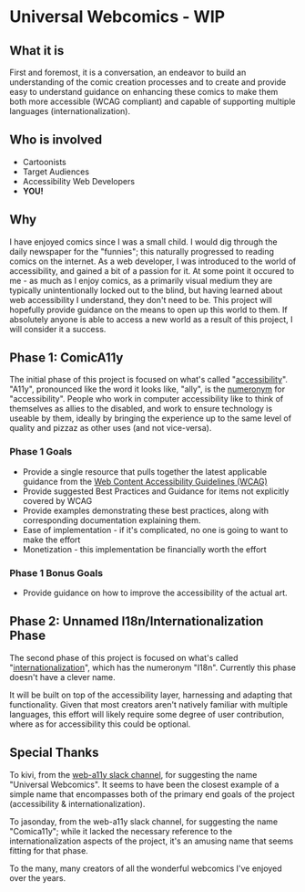 # Universal Webcomics - WIP
<main>
  <article>
   
  ## What it is
  First and foremost, it is a conversation, an endeavor to build an understanding of the comic creation processes and to create and provide easy to understand guidance on enhancing these comics to make them both more accessible (WCAG compliant) and capable of supporting multiple languages (internationalization).

  ## Who is involved
  * Cartoonists
  * Target Audiences
  * Accessibility Web Developers
  * **YOU!**

  ## Why
  I have enjoyed comics since I was a small child. I would dig through the daily newspaper for the "funnies"; this naturally progressed to reading comics on the internet. As a web developer, I was introduced to the world of accessibility, and gained a bit of a passion for it. At some point it occured to me - as much as I enjoy comics, as a primarily visual medium they are typically unintentionally locked out to the blind, but having learned about web accessibility I understand, they don't need to be. This project will hopefully provide guidance on the means to open up this world to them. If absolutely anyone is able to access a new world as a result of this project, I will consider it a success.

  ## Phase 1: ComicA11y
  The initial phase of this project is focused on what's called "[accessibility](https://en.wikipedia.org/wiki/Computer_accessibility)". "A11y", pronounced like the word it looks like, "ally", is the [numeronym](https://en.wikipedia.org/wiki/Numeronym) for "accessibility". People who work in computer accessibility like to think of themselves as allies to the disabled, and work to ensure technology is useable by them, ideally by bringing the experience up to the same level of quality and pizzaz as other uses (and not vice-versa).
  ### Phase 1 Goals
  * Provide a single resource that pulls together the latest applicable guidance from the [Web Content Accessibility Guidelines (WCAG)](https://www.w3.org/WAI/standards-guidelines/wcag/)
  * Provide suggested Best Practices and Guidance for items not explicitly covered by WCAG
  * Provide examples demonstrating these best practices, along with corresponding documentation explaining them.
  * Ease of implementation - if it's complicated, no one is going to want to make the effort
  * Monetization - this implementation be financially worth the effort

  ### Phase 1 Bonus Goals
  * Provide guidance on how to improve the accessibility of the actual art.

  ## Phase 2: Unnamed I18n/Internationalization Phase
  The second phase of this project is focused on what's called "[internationalization](https://en.wikipedia.org/wiki/Internationalization_and_localization)", which has the numeronym "I18n". Currently this phase doesn't have a clever name.

  It will be built on top of the accessibility layer, harnessing and adapting that functionality. Given that most creators aren't natively familiar with multiple languages, this effort will likely require some degree of user contribution, where as for accessibility this could be optional.

  ## Special Thanks
  To kivi, from the [web-a11y slack channel](https://web-a11y.herokuapp.com/), for suggesting the name "Universal Webcomics". It seems to have been the closest example of a simple name that encompasses both of the primary end goals of the project (accessibility & internationalization). 

  To jasonday, from the web-a11y slack channel, for suggesting the name "Comica11y"; while it lacked the necessary reference to the internationalization aspects of the project, it's an amusing name that seems fitting for that phase.

  To the many, many creators of all the wonderful webcomics I've enjoyed over the years.
